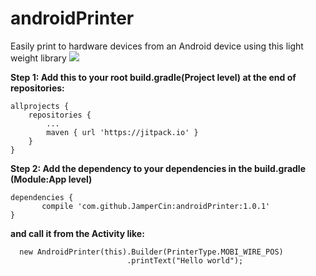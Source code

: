 # androidPrinter
Easily print to hardware devices from an Android device using this light weight library
[![](https://www.jitpack.io/v/JamperCin/androidPrinter.svg)](https://www.jitpack.io/#JamperCin/androidPrinter)

**Step 1: Add this to your root build.gradle(Project level) at the end of repositories:**

	allprojects {
		repositories {
			...
			maven { url 'https://jitpack.io' }
		}
	}
  
  **Step 2: Add the dependency to your dependencies in the build.gradle (Module:App level)**

	dependencies {
	       compile 'com.github.JamperCin:androidPrinter:1.0.1'
	}
  
 

**and call it from the Activity like:**

```
  new AndroidPrinter(this).Builder(PrinterType.MOBI_WIRE_POS)
                          .printText("Hello world");
```
